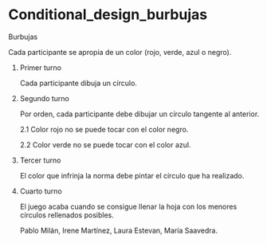 # Conditional_design_burbujas
Burbujas

Cada participante se apropia de un color (rojo, verde, azul o negro).


1. Primer turno

   Cada participante dibuja un círculo.
  
  
2. Segundo turno

   Por orden, cada participante debe dibujar un círculo tangente al anterior.
  
    2.1 Color rojo no se puede tocar con el color negro.
    
    2.2 Color verde no se puede tocar con el color azul.
 
 
3. Tercer turno

   El color que infrinja la norma debe pintar el círculo que ha realizado.
  
  
4. Cuarto turno

   El juego acaba cuando se consigue llenar la hoja con los menores círculos rellenados posibles.
   
   Pablo Milán, Irene Martínez, Laura Estevan, María Saavedra.
